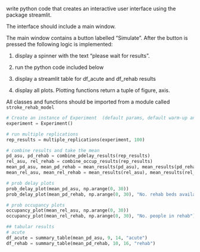 write python code that creates an interactive user interface using the package streamlit.

The interface should include a main window.

The main window contains a button labelled “Simulate”. After the button is pressed the following logic is implemented:

1. display a spinner with the text “please wait for results”.

2. run the python code included below

3. display a streamlit table for df_acute and df_rehab results

4. display all plots.  Plotting functions return a tuple of figure, axis.

All classes and functions should be imported from a module called `stroke_rehab_model`


```python
# Create an instance of Experiment  (default params, default warm-up and rcp).
experiment = Experiment()

# run multiple replications
rep_results = multiple_replications(experiment, 100)

# combine results and take the mean 
pd_asu, pd_rehab = combine_pdelay_results(rep_results)
rel_asu, rel_rehab = combine_occup_results(rep_results)
mean_pd_asu, mean_pd_rehab = mean_results(pd_asu), mean_results(pd_rehab)
mean_rel_asu, mean_rel_rehab = mean_results(rel_asu), mean_results(rel_rehab)

# prob delay plots 
prob_delay_plot(mean_pd_asu, np.arange(0, 30))
prob_delay_plot(mean_pd_rehab, np.arange(0, 30), "No. rehab beds available")

# prob occupancy plots
occupancy_plot(mean_rel_asu, np.arange(0, 30))
occupancy_plot(mean_rel_rehab, np.arange(0, 30), "No. people in rehab")

## tabular results
# acute
df_acute = summary_table(mean_pd_asu, 9, 14, "acute")
df_rehab = summary_table(mean_pd_rehab, 10, 16, "rehab")
```